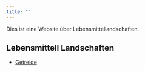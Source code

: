 ```yaml
---
title: ""
---
```


Dies ist eine Website über Lebensmittellandschaften.

## Lebensmittell Landschaften

- <a href="Getreide/Getreide.html">Getreide</a>
